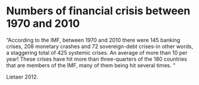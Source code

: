 # Numbers of financial crisis between 1970 and 2010

“According to the IMF, between 1970 and 2010 there were 145 banking crises, 208 monetary crashes and 72 sovereign-debt crises-in other words, a staggering total of 425 systemic crises. An average of more than 10 per year! These crises have hit more than three-quarters of the 180 countries that are members of the IMF, many of them being hit several times. “

Lietaer 2012.